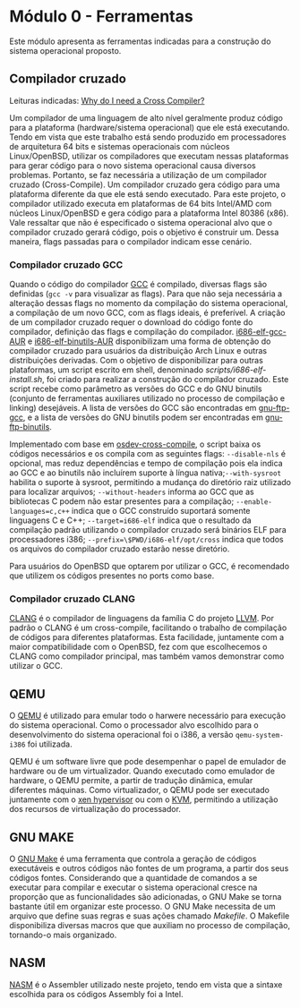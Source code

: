# Módulo 0 - Ferramentas

Este módulo apresenta as ferramentas indicadas para a construção do sistema operacional proposto.

## Compilador cruzado

Leituras indicadas:
[Why do I need a Cross Compiler?](https://wiki.osdev.org/Why_do_I_need_a_Cross_Compiler%3F)

Um compilador de uma linguagem de alto nível geralmente produz código para a plataforma (hardware/sistema operacional) que ele está executando. Tendo em vista que este trabalho está sendo produzido em processadores de arquitetura 64 bits e sistemas operacionais com núcleos Linux/OpenBSD, utilizar os compiladores que executam nessas plataformas para gerar código para o novo sistema operacional causa diversos problemas. Portanto, se faz necessária a utilização de um compilador cruzado (Cross-Compile). Um compilador cruzado gera código para uma plataforma diferente da que ele está sendo executado. Para este projeto, o compilador utilizado executa em plataformas de 64 bits Intel/AMD com núcleos Linux/OpenBSD e gera código para a plataforma Intel 80386 (x86). Vale ressaltar que não é especificado o sistema operacional alvo que o compilador cruzado gerará código, pois o objetivo é construir um. Dessa maneira, flags passadas para o compilador indicam esse cenário.

### Compilador cruzado GCC

Quando o código do compilador [GCC](https://gcc.gnu.org/) é compilado, diversas flags são definidas (`gcc -v` para visualizar as flags). Para que não seja necessária a alteração dessas flags no momento da compilação do sistema operacional, a compilação de um novo GCC, com as flags ideais, é preferível. A criação de um compilador cruzado requer o download do código fonte do compilador, definição das flags e compilação do compilador. [i686-elf-gcc-AUR](https://aur.archlinux.org/packages/i686-elf-gcc/) e [i686-elf-binutils-AUR](https://aur.archlinux.org/packages/i686-elf-binutils/) disponibilizam uma forma de obtenção do compilador cruzado para usuários da distribuição Arch Linux e outras distribuições derivadas. Com o objetivo de disponibilizar para outras plataformas, um script escrito em shell, denominado _scripts/i686-elf-install.sh_, foi criado para realizar a construção do compilador cruzado. Este script recebe como parâmetro as versões do GCC e do GNU binutils (conjunto de ferramentas auxiliares utilizado no processo de compilação e linking) desejáveis. A lista de versões do GCC são encontradas em [gnu-ftp-gcc](https://ftp.gnu.org/gnu/gcc/), e a lista de versões do GNU binutils podem ser encontradas em [gnu-ftp-binutils](https://ftp.gnu.org/gnu/binutils/).

Implementado com base em [osdev-cross-compile](https://wiki.osdev.org/GCC_Cross-Compiler), o script baixa os códigos necessários e os compila com as seguintes flags: `--disable-nls` é opcional, mas reduz dependências e tempo de compilação pois ela indica ao GCC e ao binutils não incluírem suporte à língua nativa;`--with-sysroot` habilita o suporte à sysroot, permitindo a mudança do diretório raiz utilizado para localizar arquivos; `--without-headers` informa ao GCC que as bibliotecas C podem não estar presentes para a compilação; `--enable-languages=c,c++` indica que o GCC construído suportará somente linguagens C e C++; `--target=i686-elf` indica que o resultado da compilação padrão utilizando o compilador cruzado será binários ELF para processadores i386; `--prefix=\$PWD/i686-elf/opt/cross` indica que todos os arquivos do compilador cruzado estarão nesse diretório.

Para usuários do OpenBSD que optarem por utilizar o GCC, é recomendado que utilizem os códigos presentes no ports como base.

### Compilador cruzado CLANG

[CLANG](https://clang.llvm.org/) é o compilador de linguagens da família C do projeto [LLVM](https://www.llvm.org/). Por padrão o CLANG é um cross-compile, facilitando o trabalho de compilação de códigos para diferentes plataformas. Esta facilidade, juntamente com a maior compatibilidade com o OpenBSD, fez com que escolhecemos o CLANG como compilador principal, mas também vamos demonstrar como utilizar o GCC.

## QEMU

O [QEMU](https://www.qemu.org/) é utilizado para emular todo o harwere necessário para execução do sistema operacional. Como o processador alvo escolhido para o desenvolvimento do sistema operacional foi o i386, a versão `qemu-system-i386` foi utilizada.

QEMU é um software livre que pode desempenhar o papel de emulador de hardware ou de um virtualizador. Quando executado como emulador de hardware, o QEMU permite, a partir de tradução dinâmica, emular diferentes máquinas. Como virtualizador, o QEMU pode ser executado juntamente com o [xen hypervisor](https://wiki.xenproject.org/wiki/Xen_Project_Software_Overview) ou com o [KVM](https://www.linux-kvm.org/page/Main_Page), permitindo a utilização dos recursos de virtualização do processador.

## GNU MAKE

O [GNU Make](https://www.gnu.org/software/make/) é uma ferramenta que controla a geração de códigos executáveis e outros códigos não fontes de um programa, a partir dos seus códigos fontes. Considerando que a quantidade de comandos a se executar para compilar e executar o sistema operacional cresce na proporção que as funcionalidades são adicionadas, o GNU Make se torna bastante útil em organizar este processo. O GNU Make necessita de um arquivo que define suas regras e suas ações chamado _Makefile_. O Makefile disponibiliza diversas macros que que auxiliam no processo de compilação, tornando-o mais organizado.

## NASM

[NASM](https://www.nasm.us/) é o Assembler utilizado neste projeto, tendo em vista que a sintaxe escolhida para os códigos Assembly foi a Intel.

